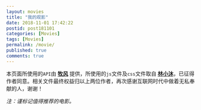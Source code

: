```yaml
---
layout: movies
title: "我的观影"
date: 2018-11-01 17:42:22
postid: post181101
categories: [Movies]
tags: [Movies]
permalink: /movie/
published: true
comments: true
---
```


本页面所使用的`API`由 [**牧风**](https://mufeng.me/post/have-seen-the-film)  提供，所使用的`js`文件及`css`文件取自 [**林小沐**](https://immmmm.com/movie)，已征得作者同意。相关文件最终权益归以上两位作者，再次感谢互联网时代中做着无私奉献的人，谢谢！
 
*注：谨标记值得推荐的电影。*
 <!--more-->
